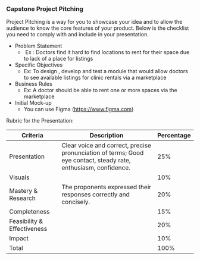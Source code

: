 ### Capstone Project Pitching 

Project Pitching is a way for you to showcase your idea and to allow the audience to know the core features of your product. Below is the checklist you need to comply with and include in your presentation.

*   Problem Statement
    *    Ex : Doctors find it hard to find locations to rent for their space due to lack of a place for listings 
*   Specific Objectives 
    *   Ex: To design , develop and test a module that would allow doctors to see available listings for clinic rentals via a marketplace
*   Business Rules             
    *   Ex: A doctor should be able to rent one or more spaces via the marketplace
*   Initial Mock-up
    *   You can use Figma (https://www.figma.com)

Rubric for the Presentation: 

| Criteria | Description | Percentage |
| --- | --- | --- |
| Presentation | Clear voice and correct, precise pronunciation of terms; Good eye contact, steady rate, enthusiasm, confidence. | 25% |
| Visuals |   | 10% |
| Mastery & Research | The proponents expressed their responses correctly and concisely.  | 20% |
| Completeness |   | 15% |
| Feasibility & Effectiveness |   | 20% |
| Impact |   | 10% |
| Total |   | 100% |